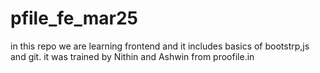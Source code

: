 # pfile_fe_mar25
in this repo we are learning frontend and it includes basics of bootstrp,js and git. it was trained by Nithin and Ashwin from proofile.in
